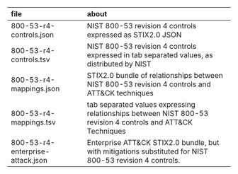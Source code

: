 | file | about |
|:-----|:------|
| 800-53-r4-controls.json | NIST 800-53 revision 4 controls expressed as STIX2.0 JSON |
| 800-53-r4-controls.tsv  | NIST 800-53 revision 4 controls expressed in tab separated values, as distributed by NIST |
| 800-53-r4-mappings.json | STIX2.0 bundle of relationships between NIST 800-53 revision 4 controls and ATT&CK techniques |
| 800-53-r4-mappings.tsv  | tab separated values expressing relationships between NIST 800-53 revision 4 controls and ATT&CK Techniques |
| 800-53-r4-enterprise-attack.json | Enterprise ATT&CK STIX2.0 bundle, but with mitigations substituted for NIST 800-53 revision 4 controls. |